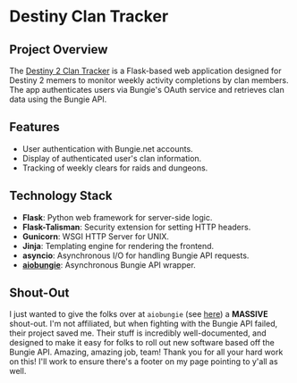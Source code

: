 # Destiny Clan Tracker

## Project Overview
The [Destiny 2 Clan Tracker](https://www.d2clantracker.com/) is a Flask-based web application designed for Destiny 2 memers to monitor weekly activity completions by clan members. The app authenticates users via Bungie's OAuth service and retrieves clan data using the Bungie API.

## Features
- User authentication with Bungie.net accounts.
- Display of authenticated user's clan information.
- Tracking of weekly clears for raids and dungeons.

## Technology Stack
- **Flask**: Python web framework for server-side logic.
- **Flask-Talisman**: Security extension for setting HTTP headers.
- **Gunicorn**: WSGI HTTP Server for UNIX.
- **Jinja**: Templating engine for rendering the frontend.
- **asyncio**: Asynchronous I/O for handling Bungie API requests.
- **[aiobungie](https://github.com/nxtlo/aiobungie)**: Asynchronous Bungie API wrapper. 

## Shout-Out
I just wanted to give the folks over at `aiobungie` (see [here](https://github.com/nxtlo/aiobungie)) a **MASSIVE** shout-out.  I'm not affiliated, but when fighting with the Bungie API failed, their project saved me.  Their stuff is incredibly well-documented, and designed to make it easy for folks to roll out new software based off the Bungie API.  Amazing, amazing job, team!  Thank you for all your hard work on this!  I'll work to ensure there's a footer on my page pointing to y'all as well.
